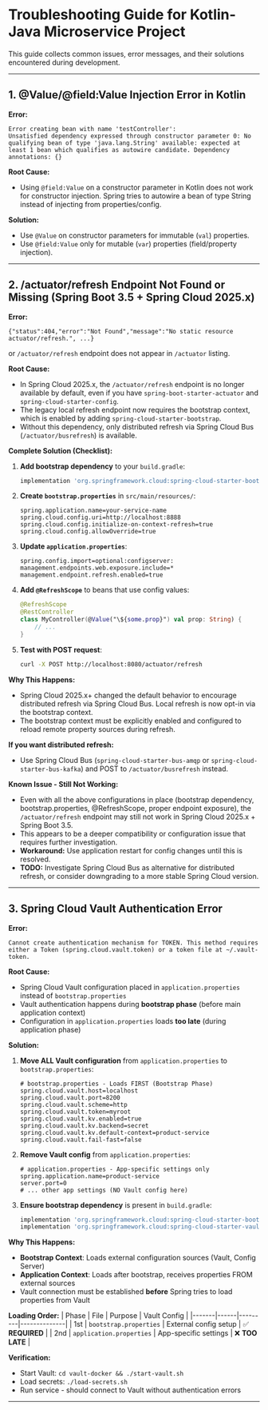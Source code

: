 # Troubleshooting Guide for Kotlin-Java Microservice Project

This guide collects common issues, error messages, and their solutions encountered during development.

---

## 1. @Value/@field:Value Injection Error in Kotlin
**Error:**
```
Error creating bean with name 'testController':
Unsatisfied dependency expressed through constructor parameter 0: No qualifying bean of type 'java.lang.String' available: expected at least 1 bean which qualifies as autowire candidate. Dependency annotations: {}
```
**Root Cause:**
- Using `@field:Value` on a constructor parameter in Kotlin does not work for constructor injection. Spring tries to autowire a bean of type String instead of injecting from properties/config.

**Solution:**
- Use `@Value` on constructor parameters for immutable (`val`) properties.
- Use `@field:Value` only for mutable (`var`) properties (field/property injection).

---


## 2. /actuator/refresh Endpoint Not Found or Missing (Spring Boot 3.5 + Spring Cloud 2025.x)
**Error:**
```
{"status":404,"error":"Not Found","message":"No static resource actuator/refresh.", ...}
```
or `/actuator/refresh` endpoint does not appear in `/actuator` listing.

**Root Cause:**
- In Spring Cloud 2025.x, the `/actuator/refresh` endpoint is no longer available by default, even if you have `spring-boot-starter-actuator` and `spring-cloud-starter-config`.
- The legacy local refresh endpoint now requires the bootstrap context, which is enabled by adding `spring-cloud-starter-bootstrap`.
- Without this dependency, only distributed refresh via Spring Cloud Bus (`/actuator/busrefresh`) is available.

**Complete Solution (Checklist):**
1. **Add bootstrap dependency** to your `build.gradle`:
   ```groovy
   implementation 'org.springframework.cloud:spring-cloud-starter-bootstrap' // Enables bootstrap context and restores /actuator/refresh
   ```

2. **Create `bootstrap.properties`** in `src/main/resources/`:
   ```properties
   spring.application.name=your-service-name
   spring.cloud.config.uri=http://localhost:8888
   spring.cloud.config.initialize-on-context-refresh=true
   spring.cloud.config.allowOverride=true
   ```

3. **Update `application.properties`**:
   ```properties
   spring.config.import=optional:configserver:
   management.endpoints.web.exposure.include=*
   management.endpoint.refresh.enabled=true
   ```

4. **Add `@RefreshScope`** to beans that use config values:
   ```kotlin
   @RefreshScope
   @RestController
   class MyController(@Value("\${some.prop}") val prop: String) {
       // ...
   }
   ```

5. **Test with POST request**:
   ```bash
   curl -X POST http://localhost:8080/actuator/refresh
   ```

**Why This Happens:**
- Spring Cloud 2025.x+ changed the default behavior to encourage distributed refresh via Spring Cloud Bus. Local refresh is now opt-in via the bootstrap context.
- The bootstrap context must be explicitly enabled and configured to reload remote property sources during refresh.

**If you want distributed refresh:**
- Use Spring Cloud Bus (`spring-cloud-starter-bus-amqp` or `spring-cloud-starter-bus-kafka`) and POST to `/actuator/busrefresh` instead.

**Known Issue - Still Not Working:**
- Even with all the above configurations in place (bootstrap dependency, bootstrap.properties, @RefreshScope, proper endpoint exposure), the `/actuator/refresh` endpoint may still not work in Spring Cloud 2025.x + Spring Boot 3.5.
- This appears to be a deeper compatibility or configuration issue that requires further investigation.
- **Workaround:** Use application restart for config changes until this is resolved.
- **TODO:** Investigate Spring Cloud Bus as alternative for distributed refresh, or consider downgrading to a more stable Spring Cloud version.

---

## 3. Spring Cloud Vault Authentication Error
**Error:**
```
Cannot create authentication mechanism for TOKEN. This method requires either a Token (spring.cloud.vault.token) or a token file at ~/.vault-token.
```

**Root Cause:**
- Spring Cloud Vault configuration placed in `application.properties` instead of `bootstrap.properties`
- Vault authentication happens during **bootstrap phase** (before main application context)
- Configuration in `application.properties` loads **too late** (during application phase)

**Solution:**
1. **Move ALL Vault configuration** from `application.properties` to `bootstrap.properties`:
   ```properties
   # bootstrap.properties - Loads FIRST (Bootstrap Phase)
   spring.cloud.vault.host=localhost
   spring.cloud.vault.port=8200
   spring.cloud.vault.scheme=http
   spring.cloud.vault.token=myroot
   spring.cloud.vault.kv.enabled=true
   spring.cloud.vault.kv.backend=secret
   spring.cloud.vault.kv.default-context=product-service
   spring.cloud.vault.fail-fast=false
   ```

2. **Remove Vault config** from `application.properties`:
   ```properties
   # application.properties - App-specific settings only
   spring.application.name=product-service
   server.port=0
   # ... other app settings (NO Vault config here)
   ```

3. **Ensure bootstrap dependency** is present in `build.gradle`:
   ```gradle
   implementation 'org.springframework.cloud:spring-cloud-starter-bootstrap'
   implementation 'org.springframework.cloud:spring-cloud-starter-vault-config'
   ```

**Why This Happens:**
- **Bootstrap Context**: Loads external configuration sources (Vault, Config Server)
- **Application Context**: Loads after bootstrap, receives properties FROM external sources
- Vault connection must be established **before** Spring tries to load properties from Vault

**Loading Order:**
| Phase | File | Purpose | Vault Config |
|-------|------|---------|--------------|
| 1st | `bootstrap.properties` | External config setup | ✅ **REQUIRED** |
| 2nd | `application.properties` | App-specific settings | ❌ **TOO LATE** |

**Verification:**
- Start Vault: `cd vault-docker && ./start-vault.sh`
- Load secrets: `./load-secrets.sh`
- Run service - should connect to Vault without authentication errors

---
